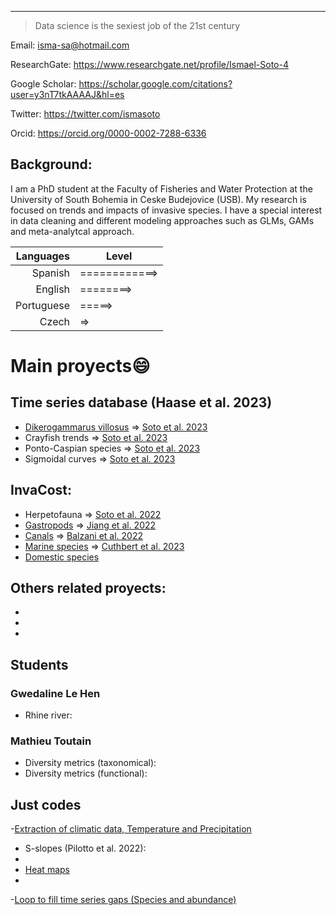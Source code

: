 ---
> Data science is the sexiest job of the 21st century

Email: isma-sa@hotmail.com

ResearchGate: https://www.researchgate.net/profile/Ismael-Soto-4

Google Scholar: https://scholar.google.com/citations?user=y3nT7tkAAAAJ&hl=es

Twitter: https://twitter.com/ismasoto

Orcid: https://orcid.org/0000-0002-7288-6336


## **Background:**

I am a PhD student at the Faculty of Fisheries and Water Protection at the University of South Bohemia in Ceske Budejovice (USB). My research is focused on trends and impacts of invasive species. I have a special interest in data cleaning and different modeling approaches such as GLMs, GAMs and meta-analytcal approach.


| Languages  |     Level     |
|----------: |---------------|
| Spanish    | ============> |
| English    | ========>     |
| Portuguese | =====>        |
| Czech      | =>            |
  

# **Main proyects😄**

## Time series database (Haase et al. 2023)

- [Dikerogammarus villosus](https://github.com/IsmaSA/Dikerogammarus-villosus-population-dynamics) => [Soto et al. 2023](https://onlinelibrary.wiley.com/doi/full/10.1111/ddi.13649)
- Crayfish trends => [Soto et al. 2023](https://www.sciencedirect.com/science/article/abs/pii/S0048969723001523)
- Ponto-Caspian species => [Soto et al. 2023](https://link.springer.com/article/10.1007/s10530-023-03060-0)
- Sigmoidal curves => [Soto et al. 2023](https://www.sciencedirect.com/science/article/abs/pii/S0048969723004333)


## InvaCost:
- Herpetofauna => [Soto et al. 2022](https://www.nature.com/articles/s41598-022-15079-9)
- [Gastropods](https://github.com/IsmaSA/Gastropods)  => [Jiang et al. 2022](https://www.sciencedirect.com/science/article/pii/S1470160X22010871)
- [Canals](https://github.com/IsmaSA/Canal-topic)  => [Balzani et al. 2022](https://oceanrep.geomar.de/id/eprint/57481/)
- [Marine species](https://github.com/IsmaSA/Marine-InvaCost-species) => [Cuthbert et al. 2023](http://digital.ecomagazine.com/publication/?i=767474&p=44&view=issueViewer)
- [Domestic species](https://github.com/IsmaSA/Domestic-InvaCost-topic) 


## Others related proyects:
-
-
-

## Students
### Gwedaline Le Hen
- Rhine river:

### Mathieu Toutain
- Diversity metrics (taxonomical):
- Diversity metrics (functional):

## Just codes
-[Extraction of climatic data, Temperature and Precipitation](https://github.com/IsmaSA/extraction-climatic-data)
- S-slopes (Pilotto et al. 2022):
- 
- [Heat maps](https://github.com/IsmaSA/Orthoptera-heat-maps)
- 
-[Loop to fill time series gaps (Species and abundance)](https://github.com/IsmaSA/Orthoptera-heat-maps)

